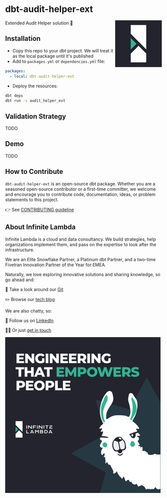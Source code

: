 <!-- markdownlint-disable no-inline-html no-alt-text -->
# dbt-audit-helper-ext

<img align="right" width="150" height="150" src="./docs/assets/img/il-logo.png">

<!-- [![dbt-hub](https://img.shields.io/badge/Visit-dbt--hub%20↗️-FF694B?logo=dbt&logoColor=FF694B)](https://hub.getdbt.com/infinitelambda/audit_helper_ext)
[![support-dbt](https://img.shields.io/badge/support-dbt%20v1.6+-FF694B?logo=dbt&logoColor=FF694B)](https://docs.getdbt.com?ref=infinitelambda) -->

Extended Audit Helper solution 💪

## Installation

- Copy this repo to your dbt project. We will treat it as the local package until it's published
- Add to `packages.yml` or `dependencies.yml` file:

```yml
packages:
  - local: dbt-audit-helper-ext
```

- Deploy the resources:

```bash
dbt deps
dbt run -s audit_helper_ext
```

## Validation Strategy

TODO

## Demo

TODO

## How to Contribute

`dbt-audit-helper-ext` is an open-source dbt package. Whether you are a seasoned open-source contributor or a first-time committer, we welcome and encourage you to contribute code, documentation, ideas, or problem statements to this project.

👉 See [CONTRIBUTING guideline](./CONTRIBUTING.md)

<!-- 🌟 And then, kudos to **our beloved Contributors**:

<a href="https://github.com/infinitelambda/dbt-audit-helper-ext/graphs/contributors">
  <img src="https://contrib.rocks/image?repo=infinitelambda/dbt-audit-helper-ext" alt="Contributors" />
</a> -->

## About Infinite Lambda

Infinite Lambda is a cloud and data consultancy. We build strategies, help organizations implement them, and pass on the expertise to look after the infrastructure.

We are an Elite Snowflake Partner, a Platinum dbt Partner, and a two-time Fivetran Innovation Partner of the Year for EMEA.

Naturally, we love exploring innovative solutions and sharing knowledge, so go ahead and:

🔧 Take a look around our [Git](https://github.com/infinitelambda)

✏️ Browse our [tech blog](https://infinitelambda.com/category/tech-blog/)

We are also chatty, so:

👀 Follow us on [LinkedIn](https://www.linkedin.com/company/infinite-lambda/)

👋🏼 Or just [get in touch](https://infinitelambda.com/contacts/)

[<img src="https://raw.githubusercontent.com/infinitelambda/cdn/1.0.0/general/images/GitHub-About-Section-1080x1080.png" alt="About IL" width="500">](https://infinitelambda.com/)
